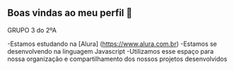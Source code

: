 ## Boas vindas ao meu perfil 💙

GRUPO 3 do 2ºA

-Estamos estudando na [Alura] (https://www.alura.com.br)
-Estamos se desenvolvendo na linguagem Javascript
-Utilizamos esse espaço para nossa organização e compartilhamento dos nossos projetos desenvolvidos

